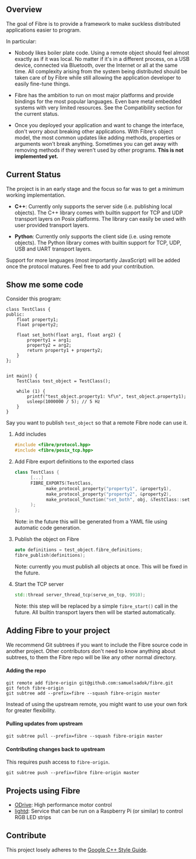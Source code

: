 ## Overview ##

The goal of Fibre is to provide a framework to make suckless distributed applications easier to program.

In particular:

 - Nobody likes boiler plate code. Using a remote object should feel almost
   exactly as if it was local. No matter if it's in a different process, on
   a USB device, connected via Bluetooth, over the Internet or all at the
   same time.
   All complexity arising from the system being distributed should be taken
   care of by Fibre while still allowing the application developer to easily
   fine-tune things.

 - Fibre has the ambition to run on most major platforms and provide bindings
   for the most popular languages. Even bare metal embedded systems with very
   limited resources. See the Compatibility section for the current status.

 - Once you deployed your application and want to change the interface, don't
   worry about breaking other applications. With Fibre's object model, the
   most common updates like adding methods, properties or arguments won't
   break anything. Sometimes you can get away with removing methods if they
   weren't used by other programs. **This is not implemented yet.**

## Current Status ##

The project is in an early stage and the focus so far was to get a minimum working implementation.

* **C++**: Currently only supports the server side (i.e. publishing local objects). The C++ library comes with builtin support for TCP and UDP transport layers on Posix platforms. The library can easily be used with user provided transport layers.

* **Python**: Currently only supports the client side (i.e. using remote objects). The Python library comes with builtin support for TCP, UDP, USB and UART transport layers.

Support for more languages (most importantly JavaScript) will be added once the protocol matures. Feel free to add your contribution.

## Show me some code

Consider this program:

```
class TestClass {
public:
    float property1;
    float property2;

    float set_both(float arg1, float arg2) {
        property1 = arg1;
        property2 = arg2;
        return property1 + property2;
    }
};


int main() {
    TestClass test_object = TestClass();

    while (1) {
        printf("test_object.property1: %f\n", test_object.property1);
        usleep(1000000 / 5); // 5 Hz
    }
}
```

Say you want to publish `test_object` so that a remote Fibre node can use it.

1. Add includes
      ```C++
      #include <fibre/protocol.hpp>
      #include <fibre/posix_tcp.hpp>
      ```
1. Add Fibre export definitions to the exported class
      ```C++
      class TestClass {
            [...]
            FIBRE_EXPORTS(TestClass,
                  make_protocol_property("property1", &property1),
                  make_protocol_property("property2", &property2),
                  make_protocol_function("set_both", obj, &TestClass::set_both, "arg1", "arg2")
            );
      };
      ```
   Note: in the future this will be generated from a YAML file using automatic code generation.

1. Publish the object on Fibre
      ```C++
      auto definitions = test_object.fibre_definitions;
      fibre_publish(definitions);
      ```
   Note: currently you must publish all objects at once. This will be fixed in the future.

1. Start the TCP server
      ```C++
      std::thread server_thread_tcp(serve_on_tcp, 9910);
      ```
      Note: this step will be replaced by a simple `fibre_start()` call in the future. All builtin transport layers then will be started automatically.

## Adding Fibre to your project ##

We recommend Git subtrees if you want to include the Fibre source code in another project.
Other contributors don't need to know anything about subtrees, to them the Fibre repo will be like any other normal directory.

#### Adding the repo
```
git remote add fibre-origin git@github.com:samuelsadok/fibre.git
git fetch fibre-origin
git subtree add --prefix=fibre --squash fibre-origin master
```
Instead of using the upstream remote, you might want to use your own fork for greater flexibility.

#### Pulling updates from upstream
```
git subtree pull --prefix=fibre --squash fibre-origin master
```

#### Contributing changes back to upstream
This requires push access to `fibre-origin`.
```
git subtree push --prefix=fibre fibre-origin master
```

## Projects using Fibre ##

 - [ODrive](https://github.com/madcowswe/ODrive): High performance motor control
 - [lightd](https://github.com/samuelsadok/lightd): Service that can be run on a Raspberry Pi (or similar) to control RGB LED strips

## Contribute ##

This project losely adheres to the [Google C++ Style Guide](https://google.github.io/styleguide/cppguide.html).
